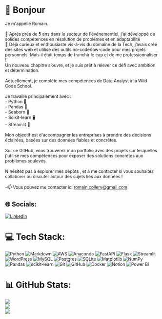 # 👋 Bonjour
Je m'appelle Romain.<br><br>🎯 Après près de 5 ans dans le secteur de l'événementiel, j'ai développé de solides compétences en résolution de problèmes et en adaptabilité<br>🚀 Déjà curieux et enthousiaste vis-à-vis du domaine de la Tech, j’avais créé des sites web et utilisé des outils no-code/low-code pour mes projets personnels. Mais il était temps de franchir le cap et de me professionnaliser !<br>Un nouveau chapitre s’ouvre, et je suis prêt à relever ce défi avec ambition et détermination.<br><br>Actuellement, je complète mes compétences de Data Analyst à la Wild Code School. <br><br>Je travaille principalement avec :<br>- Python 🐍<br>- Pandas 🐼<br>- Seaborn 🌊<br>- Scikit-learn 🖥️<br>- Streamlit 🚀<br><br>Mon objectif est d'accompagner les entreprises à prendre des décisions éclairées, basées sur des données fiables et concrètes. <br><br>Sur ce GitHub, vous trouverez mon portfolio avec des projets sur lesquelles j'utilise mes compétences pour exposer des solutions concrètes aux problèmes soulevés.<br><br>N'hésitez pas à explorer mes dépôts , et à me contacter si vous souhaitez collaborer ou discuter autour des sujets liés aux données !<br><br>-📫 Vous pouvez me contacter ici romain.collery@gmail.com


## 🌐 Socials:
[![LinkedIn](https://img.shields.io/badge/LinkedIn-%230077B5.svg?logo=linkedin&logoColor=white)](https://linkedin.com/in/https://www.linkedin.com/in/romain-collery-4178b1130/) 

# 💻 Tech Stack:
![Python](https://img.shields.io/badge/python-3670A0?style=for-the-badge&logo=python&logoColor=ffdd54) ![Markdown](https://img.shields.io/badge/markdown-%23000000.svg?style=for-the-badge&logo=markdown&logoColor=white) ![AWS](https://img.shields.io/badge/AWS-%23FF9900.svg?style=for-the-badge&logo=amazon-aws&logoColor=white) ![Anaconda](https://img.shields.io/badge/Anaconda-%2344A833.svg?style=for-the-badge&logo=anaconda&logoColor=white) ![FastAPI](https://img.shields.io/badge/FastAPI-005571?style=for-the-badge&logo=fastapi) ![Flask](https://img.shields.io/badge/flask-%23000.svg?style=for-the-badge&logo=flask&logoColor=white) ![Streamlit](https://img.shields.io/badge/Streamlit-%23FE4B4B.svg?style=for-the-badge&logo=streamlit&logoColor=white) ![WordPress](https://img.shields.io/badge/WordPress-%23117AC9.svg?style=for-the-badge&logo=WordPress&logoColor=white) ![MySQL](https://img.shields.io/badge/mysql-4479A1.svg?style=for-the-badge&logo=mysql&logoColor=white) ![Postgres](https://img.shields.io/badge/postgres-%23316192.svg?style=for-the-badge&logo=postgresql&logoColor=white) ![SQLite](https://img.shields.io/badge/sqlite-%2307405e.svg?style=for-the-badge&logo=sqlite&logoColor=white) ![Matplotlib](https://img.shields.io/badge/Matplotlib-%23ffffff.svg?style=for-the-badge&logo=Matplotlib&logoColor=black) ![NumPy](https://img.shields.io/badge/numpy-%23013243.svg?style=for-the-badge&logo=numpy&logoColor=white) ![Pandas](https://img.shields.io/badge/pandas-%23150458.svg?style=for-the-badge&logo=pandas&logoColor=white) ![scikit-learn](https://img.shields.io/badge/scikit--learn-%23F7931E.svg?style=for-the-badge&logo=scikit-learn&logoColor=white) ![Git](https://img.shields.io/badge/git-%23F05033.svg?style=for-the-badge&logo=git&logoColor=white) ![GitHub](https://img.shields.io/badge/github-%23121011.svg?style=for-the-badge&logo=github&logoColor=white) ![Docker](https://img.shields.io/badge/docker-%230db7ed.svg?style=for-the-badge&logo=docker&logoColor=white) ![Notion](https://img.shields.io/badge/Notion-%23000000.svg?style=for-the-badge&logo=notion&logoColor=white) ![Power Bi](https://img.shields.io/badge/power_bi-F2C811?style=for-the-badge&logo=powerbi&logoColor=black)
# 📊 GitHub Stats:
![](https://github-readme-stats.vercel.app/api?username=Romain-Data&theme=gruvbox_light&hide_border=false&include_all_commits=true&count_private=false)<br/>
![](https://github-readme-streak-stats.herokuapp.com/?user=Romain-Data&theme=gruvbox_light&hide_border=false)<br/>
![](https://github-readme-stats.vercel.app/api/top-langs/?username=Romain-Data&theme=gruvbox_light&hide_border=false&include_all_commits=true&count_private=false&layout=compact)

<!-- Proudly created with GPRM ( https://gprm.itsvg.in ) -->
